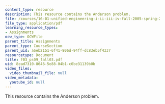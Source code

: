 ```yaml
---
content_type: resource
description: This resource contains the Anderson problem.
file: /courses/16-01-unified-engineering-i-ii-iii-iv-fall-2005-spring-2006/8ead731086465e8804b1c0be31139b0b_f03_ps09_fall03.pdf
file_type: application/pdf
learning_resource_types:
- Assignments
ocw_type: OCWFile
parent_title: Assignments
parent_type: CourseSection
parent_uid: a6eb2151-6f41-806d-94ff-dc83eb5f4337
resourcetype: Document
title: f03_ps09_fall03.pdf
uid: 8ead7310-8646-5e88-04b1-c0be31139b0b
video_files:
  video_thumbnail_file: null
video_metadata:
  youtube_id: null
---
```

This resource contains the Anderson problem.

